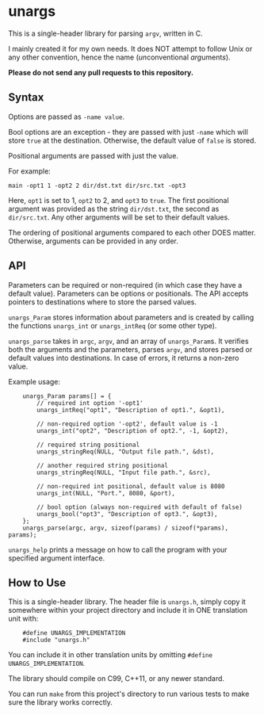 # unargs

This is a single-header library for parsing `argv`, written in C.

I mainly created it for my own needs. It does NOT attempt to follow Unix or any other convention, hence the name (*un*conventional *arg*ument*s*).

**Please do not send any pull requests to this repository.**

## Syntax

Options are passed as `-name value`.

Bool options are an exception - they are passed with just `-name` which will store `true` at the destination. Otherwise, the default value of `false` is stored.

Positional arguments are passed with just the value.

For example:

`main -opt1 1 -opt2 2 dir/dst.txt dir/src.txt -opt3`

Here, `opt1` is set to 1, `opt2` to 2, and `opt3` to `true`. The first positional argument was provided as the string `dir/dst.txt`, the second as `dir/src.txt`. Any other arguments will be set to their default values.

The ordering of positional arguments compared to each other DOES matter. Otherwise, arguments can be provided in any order.

## API

Parameters can be required or non-required (in which case they have a default value). Parameters can be options or positionals. The API accepts pointers to destinations where to store the parsed values.

`unargs_Param` stores information about parameters and is created by calling the functions `unargs_int` or `unargs_intReq` (or some other type).

`unargs_parse` takes in `argc`, `argv`, and an array of `unargs_Param`s. It verifies both the arguments and the parameters, parses `argv`, and stores parsed or default values into destinations. In case of errors, it returns a non-zero value.

Example usage:

```
    unargs_Param params[] = {
        // required int option '-opt1'
        unargs_intReq("opt1", "Description of opt1.", &opt1),

        // non-required option '-opt2', default value is -1
        unargs_int("opt2", "Description of opt2.", -1, &opt2),

        // required string positional
        unargs_stringReq(NULL, "Output file path.", &dst),

        // another required string positional
        unargs_stringReq(NULL, "Input file path.", &src),

        // non-required int positional, default value is 8080
        unargs_int(NULL, "Port.", 8080, &port),

        // bool option (always non-required with default of false)
        unargs_bool("opt3", "Description of opt3.", &opt3),
    };
    unargs_parse(argc, argv, sizeof(params) / sizeof(*params), params);
```

`unargs_help` prints a message on how to call the program with your specified argument interface.

## How to Use

This is a single-header library. The header file is `unargs.h`, simply copy it somewhere within your project directory and include it in ONE translation unit with:

```
    #define UNARGS_IMPLEMENTATION
    #include "unargs.h"
```

You can include it in other translation units by omitting `#define UNARGS_IMPLEMENTATION`.

The library should compile on C99, C++11, or any newer standard.

You can run `make` from this project's directory to run various tests to make sure the library works correctly.
